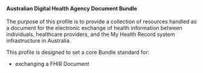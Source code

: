 #### Australian Digital Health Agency Document Bundle
The purpose of this profile is to provide a collection of resources handled as a document for the electronic exchange of health information between individuals, healthcare providers, and the My Health Record system infrastructure in Australia.

This profile is designed to set a core Bundle standard for:
* exchanging a FHIR Document
